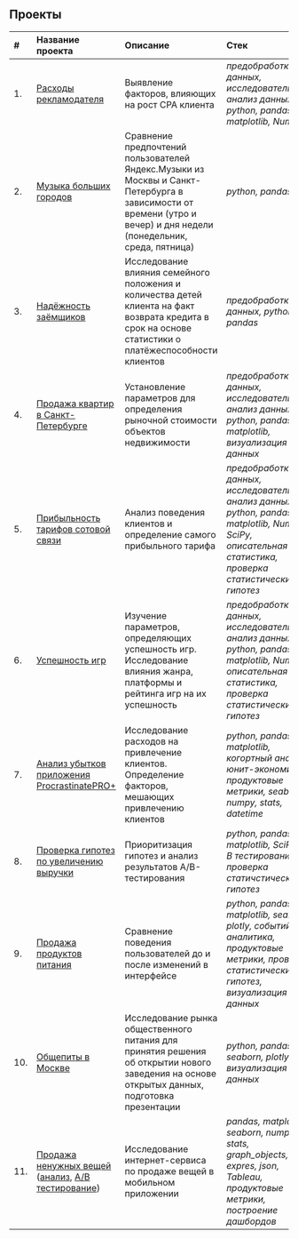 ## Проекты


| # | Название проекта | Описание | Стек | 
| :- | :---------------------- | :---------------------- | :---------------------- |
| 1. | [Расходы рекламодателя](yandex_direct_sygma/) | Выявление факторов, влияющих на рост СРА клиента | *предобработка данных, исследовательский анализ данных, python, pandas, matplotlib, NumPy* |
| 2. | [Музыка больших городов](big_сities_music/) | Сравнение предпочтений пользователей Яндекс.Музыки из Москвы и Санкт-Петербурга в зависимости от времени (утро и вечер) и дня недели (понедельник, среда, пятница)| *python, pandas* |
| 3. | [Надёжность заёмщиков](reliability_of_borrowers/) | Исследование влияния семейного положения и количества детей клиента на факт возврата кредита в срок на основе статистики о платёжеспособности клиентов | *предобработка данных, python, pandas* |
| 4. | [Продажа квартир в Санкт-Петербурге](sales_appartments_in_Spb/) | Установление параметров для определения рыночной стоимости объектов недвижимости | *предобработка данных, исследовательский анализ данных, python, pandas, matplotlib, визуализация данных* |
| 5. | [Прибыльность тарифов сотовой связи](profitability_of_tariffs/) | Анализ поведения клиентов и определение самого прибыльного тарифа | *предобработка данных, исследовательский анализ данных, python, pandas, matplotlib, NumPy, SciPy, описательная статистика, проверка статистических гипотез* |
| 6. | [Успешность игр](succeful_of_games/) | Изучение параметров, определяющих успешность игр. Исследование влияния жанра, платформы и рейтинга игр на их успешность | *предобработка данных, исследовательский анализ данных, python, pandas, matplotlib, NumPy, описательная статистика, проверка статистических гипотез* |
| 7. | [Анализ убытков приложения ProcrastinatePRO+](procrastinate/) | Исследование расходов на привлечение клиентов. Определение факторов, мешающих привлечению клиентов | *python, pandas, matplotlib, когортный анализ, юнит-экономика, продуктовые метрики, seaborn, numpy, stats, datetime* |
| 8. | [Проверка гипотез по увеличению выручки](AB_testing_hypotheses/) | Приоритизация гипотез и анализ результатов A/B-тестирования | *python, pandas, matplotlib, SciPy, А/В тестирование, проверка статичстических гипотез* |
| 9. | [Продажа продуктов питания](sales_of_food/) | Сравнение поведения пользователей до и после изменений в интерфейсе | *python, pandas, matplotlib, seaborn, plotly, событийная аналитика, продуктовые метрики, проверка статистических гипотез, визуализация данных* |
| 10. | [Общепиты в Москве](caffee_in_Moscow/) | Исследование рынка общественного питания для принятия решения об открытии нового заведения на основе открытых данных, подготовка презентации | *python, pandas, seaborn, plotly, визуализация данных* |
| 11. | [Продажа ненужных вещей](sales_of_things/) ([анализ](sales_of_things/not_need_things.ipynb), [А/В тестирование](sales_of_things/ab_testing.ipynb))| Исследование интернет-сервиса по продаже вещей в мобильном приложении | *pandas, matplotlib, seaborn, numpy, stats, graph_objects, expres, json, Tableau, продуктовые метрики, построение дашбордов* |
